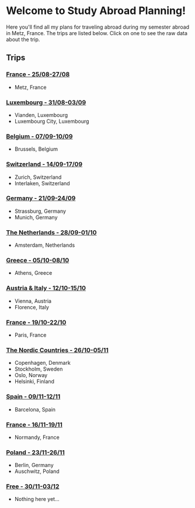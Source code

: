 # Welcome to Study Abroad Planning!
Here you'll find all my plans for traveling abroad during my semester abroad in Metz, France. The trips are listed below. Click on one to see the raw data about the trip.

## Trips
### [France - 25/08-27/08](https://alexhrao.github.io/TravelPlans/trips/01/Details.txt "France")
- Metz, France

### [Luxembourg - 31/08-03/09](https://alexhrao.github.io/TravelPlans/trips/02/Details.html "Luxembourg")
- Vianden, Luxembourg
- Luxembourg City, Luxembourg

### [Belgium - 07/09-10/09](https://alexhrao.github.io/TravelPlans/trips/03/Details.txt "Belgium")
- Brussels, Belgium

### [Switzerland - 14/09-17/09](https://alexhrao.github.io/TravelPlans/trips/04/Details.txt "Switzerland")
- Zurich, Switzerland
- Interlaken, Switzerland

### [Germany - 21/09-24/09](https://alexhrao.github.io/TravelPlans/trips/05/Details.txt "Germany")
- Strassburg, Germany
- Munich, Germany

### [The Netherlands - 28/09-01/10](https://alexhrao.github.io/TravelPlans/trips/06/Details.txt "Netherlands")
- Amsterdam, Netherlands

### [Greece - 05/10-08/10](https://alexhrao.github.io/TravelPlans/trips/07/Details.txt "Greece")
- Athens, Greece

### [Austria & Italy - 12/10-15/10](https://alexhrao.github.io/TravelPlans/trips/08/Details.txt "Austria & Italy")
- Vienna, Austria
- Florence, Italy

### [France - 19/10-22/10](https://alexhrao.github.io/TravelPlans/trips/09/Details.txt "France - Part II")
- Paris, France

### [The Nordic Countries - 26/10-05/11](https://alexhrao.github.io/TravelPlans/trips/10/Details.txt "Nordic Countries")
- Copenhagen, Denmark
- Stockholm, Sweden
- Oslo, Norway
- Helsinki, Finland
  
### [Spain - 09/11-12/11](https://alexhrao.github.io/TravelPlans/trips/11/Details.txt "Spain")
- Barcelona, Spain
  
### [France - 16/11-19/11](https://alexhrao.github.io/TravelPlans/trips/12/Details.txt "France - Part III")
- Normandy, France
    
### [Poland - 23/11-26/11](https://alexhrao.github.io/TravelPlans/trips/13/Details.txt "Poland")
- Berlin, Germany
- Auschwitz, Poland

### [Free - 30/11-03/12](https://alexhrao.github.io/TravelPlans/trips/14/Details.txt "Free")
- Nothing here yet...

